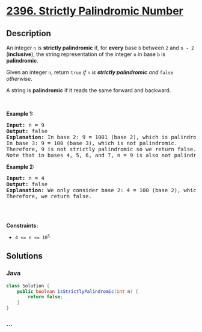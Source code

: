 # [2396. Strictly Palindromic Number](https://leetcode.com/problems/strictly-palindromic-number)

## Description

<p>An integer <code>n</code> is <strong>strictly palindromic</strong> if, for <strong>every</strong> base <code>b</code> between <code>2</code> and <code>n - 2</code> (<strong>inclusive</strong>), the string representation of the integer <code>n</code> in base <code>b</code> is <strong>palindromic</strong>.</p>

<p>Given an integer <code>n</code>, return <code>true</code> <em>if </em><code>n</code><em> is <strong>strictly palindromic</strong> and </em><code>false</code><em> otherwise</em>.</p>

<p>A string is <strong>palindromic</strong> if it reads the same forward and backward.</p>

<p>&nbsp;</p>
<p><strong>Example 1:</strong></p>

<pre>
<strong>Input:</strong> n = 9
<strong>Output:</strong> false
<strong>Explanation:</strong> In base 2: 9 = 1001 (base 2), which is palindromic.
In base 3: 9 = 100 (base 3), which is not palindromic.
Therefore, 9 is not strictly palindromic so we return false.
Note that in bases 4, 5, 6, and 7, n = 9 is also not palindromic.
</pre>

<p><strong>Example 2:</strong></p>

<pre>
<strong>Input:</strong> n = 4
<strong>Output:</strong> false
<strong>Explanation:</strong> We only consider base 2: 4 = 100 (base 2), which is not palindromic.
Therefore, we return false.

</pre>

<p>&nbsp;</p>
<p><strong>Constraints:</strong></p>

<ul>
	<li><code>4 &lt;= n &lt;= 10<sup>5</sup></code></li>
</ul>


## Solutions

<!-- tabs:start -->


### **Java**

```java
class Solution {
    public boolean isStrictlyPalindromic(int n) {
        return false;
    }
}
```

### **...**

```

```

<!-- tabs:end -->
